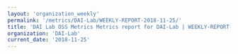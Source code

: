 ```yaml
---
layout: 'organization_weekly'
permalink: '/metrics/DAI-Lab/WEEKLY-REPORT-2018-11-25/'
title: 'DAI Lab OSS Metrics Metrics report for DAI-Lab | WEEKLY-REPORT-2018-11-25'
organization: 'DAI-Lab'
current_date: '2018-11-25'
---
```

